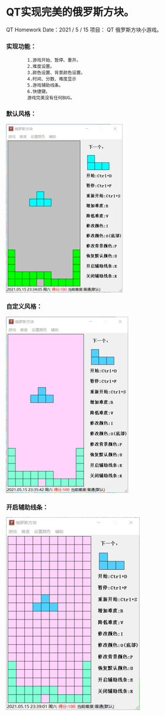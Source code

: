 # QT实现完美的俄罗斯方块。
QT Homework
Date：2021 / 5 / 15
项目：
QT 俄罗斯方块小游戏。
### 实现功能：
            1.游戏开始、暂停、重开。
            2.难度设置。
            3.颜色设置、背景颜色设置。
            4.时间、分数、难度显示
            5.游戏辅助线条。
            6.快捷键。
            游戏完美没有任何BUG。
### 默认风格：
![Tetris-1](./picture/Tetris-1.png)
### 自定义风格：
![Tetris-2](./picture/Tetris-2.png)
### 开启辅助线条：
![Tetris-3](./picture/Tetris-3.png)
